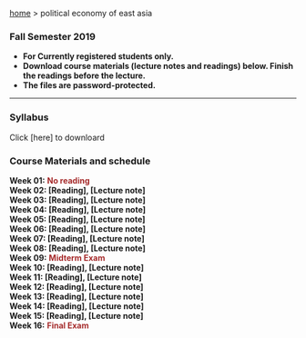 [home](https://hirosasada.github.io/) > political economy of east asia   
### Fall Semester 2019  
- **For Currently registered students only.**  
- **Download course materials (lecture notes and readings) below. Finish the readings before the lecture.**  
- **The files are password-protected.**  
__________________________________________________________  
  
### Syllabus  
  Click [here] to downloard   
   
### Course Materials and schedule  
  
**Week 01:** **<font color="Brown">No reading</font>**    
**Week 02: [Reading], [Lecture note]**    
**Week 03: [Reading], [Lecture note]**   
**Week 04: [Reading], [Lecture note]**   
**Week 05: [Reading], [Lecture note]**     
**Week 06: [Reading], [Lecture note]**     
**Week 07: [Reading], [Lecture note]**      
**Week 08: [Reading], [Lecture note]**    
**Week 09:** **<font color="Brown">Midterm Exam</font>**  
**Week 10: [Reading], [Lecture note]**    
**Week 11: [Reading], [Lecture note]**    
**Week 12: [Reading], [Lecture note]**   
**Week 13: [Reading], [Lecture note]**   
**Week 14: [Reading], [Lecture note]**   
**Week 15: [Reading], [Lecture note]**   
**Week 16:** **<font color="Brown">Final Exam</font>**    
  
